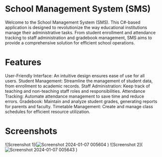 # School Management System (SMS)
Welcome to the School Management System (SMS). This C#-based application is designed to revolutionize the way educational institutions manage their administrative tasks.
From student enrollment and attendance tracking to staff administration and gradebook management, SMS aims to provide a comprehensive solution for efficient school operations.

# Features
User-Friendly Interface: An intuitive design ensures ease of use for all users.
Student Management: Streamline the management of student data, from enrollment to academic records.
Staff Administration: Keep track of teaching and non-teaching staff roles and responsibilities.
Attendance Tracking: Automate attendance management to save time and reduce errors.
Gradebook: Maintain and analyze student grades, generating reports for parents and faculty.
Timetable Management: Create and manage class schedules for efficient resource utilization.
# Screenshots
![Screenshot 1](![Screenshot 2024-01-07 005604](https://github.com/ahmedsoomro1/school-management-system/assets/155841671/c39f0d9f-dfa0-42cf-90c9-1547defb9236)
)
![Screenshot 2](![Screenshot 2024-01-07 005643](https://github.com/ahmedsoomro1/school-management-system/assets/155841671/c6563688-c417-46ee-846b-7e2967499c96)
)
